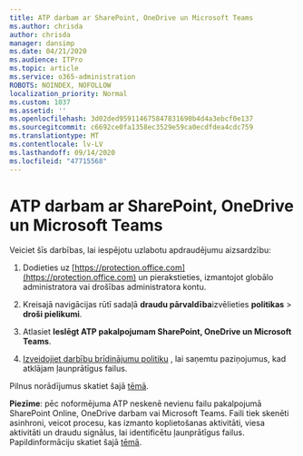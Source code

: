 ```yaml
---
title: ATP darbam ar SharePoint, OneDrive un Microsoft Teams
ms.author: chrisda
author: chrisda
manager: dansimp
ms.date: 04/21/2020
ms.audience: ITPro
ms.topic: article
ms.service: o365-administration
ROBOTS: NOINDEX, NOFOLLOW
localization_priority: Normal
ms.custom: 1037
ms.assetid: ''
ms.openlocfilehash: 3d02ded959114675847831690b4d4a3ebcf0e137
ms.sourcegitcommit: c6692ce0fa1358ec3529e59ca0ecdfdea4cdc759
ms.translationtype: MT
ms.contentlocale: lv-LV
ms.lasthandoff: 09/14/2020
ms.locfileid: "47715568"
---
```

# <a name="atp-for-sharepoint-onedrive-and-microsoft-teams"></a>ATP darbam ar SharePoint, OneDrive un Microsoft Teams

Veiciet šīs darbības, lai iespējotu uzlabotu apdraudējumu aizsardzību:

1. Dodieties uz [https://protection.office.com](https://protection.office.com) un pierakstieties, izmantojot globālo administratora vai drošības administratora kontu.

2. Kreisajā navigācijas rūtī sadaļā **draudu pārvaldība**izvēlieties **politikas** \> **droši pielikumi**.

3. Atlasiet **Ieslēgt ATP pakalpojumam SharePoint, OneDrive un Microsoft Teams**.

4. [Izveidojiet darbību brīdinājumu politiku](https://docs.microsoft.com/microsoft-365/compliance/create-activity-alerts) , lai saņemtu paziņojumus, kad atklājam ļaunprātīgus failus.

Pilnus norādījumus skatiet šajā [tēmā](https://docs.microsoft.com/microsoft-365/security/office-365-security/turn-on-atp-for-spo-odb-and-teams).

**Piezīme**: pēc noformējuma ATP neskenē nevienu failu pakalpojumā SharePoint Online, OneDrive darbam vai Microsoft Teams. Faili tiek skenēti asinhroni, veicot procesu, kas izmanto koplietošanas aktivitāti, viesa aktivitāti un draudu signālus, lai identificētu ļaunprātīgus failus. Papildinformāciju skatiet šajā [tēmā](https://docs.microsoft.com/microsoft-365/security/office-365-security/atp-for-spo-odb-and-teams).
